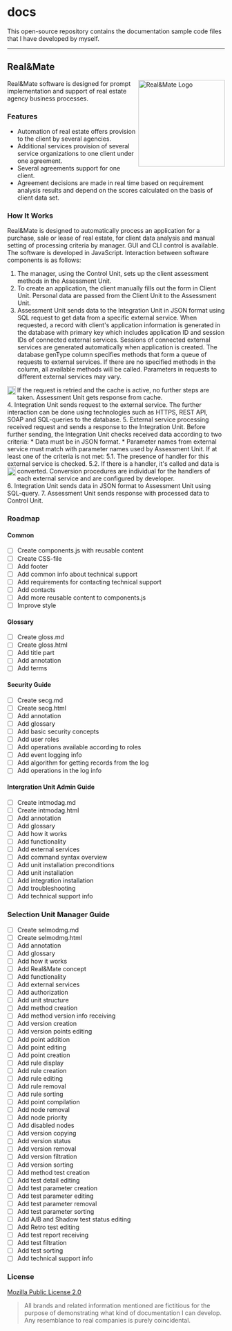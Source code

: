 # docs
This open-source repository contains the documentation sample code files that I have developed by myself.

---
## Real&Mate

<img align="right" width="200" height="200" alt="Real&Mate Logo" title="Real&Mate Logo" src="https://raw.githubusercontent.com/Vladislav-Kazantsev/docs/main/logo_transparent.jpg"/>

Real&Mate software is designed for prompt implementation and support of real estate agency business processes.

### Features

* Automation of real estate offers provision to the client by several agencies.
* Additional services provision of several service organizations to one client under one agreement.
* Several agreements support for one client.
* Agreement decisions are made in real time based on requirement analysis results and depend on the scores calculated on the basis of client data set.

### How It Works
Real&Mate is designed to automatically process an application for a purchase, sale or lease of real estate, for client data analysis and manual setting of processing criteria by manager. GUI and CLI control is available. The software is developed in JavaScript. Interaction between software components is as follows:
1. The manager, using the Control Unit, sets up the client assessment methods in the Assessment Unit.
2. To create an application, the client manually fills out the form in Client Unit. Personal data are passed from the Client Unit to the Assessment Unit.
3. Assessment Unit sends data to the Integration Unit in JSON format using SQL request to get data from a specific external service. When requested, a record with client's application information is generated in the database with primary key which includes application ID and session IDs of connected external services. Sessions of connected external services are generated automatically when application is created. The database genType column specifies methods that form a queue of requests to external services. If there are no specified methods in the column, all available methods will be called. Parameters in requests to different external services may vary.

<img align="left" width="20" height="20" alt="Note: " title="Note" src="https://raw.githubusercontent.com/Vladislav-Kazantsev/docs/69cf4c1b8774b02bc887ad9b664d98370450a94d/note.svg"/>If the request is retried and the cache is active, no further steps are taken. Assessment Unit gets response from cache.
<br clear="left"/>
4. Integration Unit sends request to the external service. The further interaction can be done using technologies such as HTTPS, REST API, SOAP and SQL-queries to the database.
5. External service processing received request and sends a response to the Integration Unit. Before further sending, the Integration Unit checks received data according to two criteria:
    * Data must be in JSON format.
    * Parameter names from external service must match with parameter names used by Assessment Unit.
    If at least one of the criteria is not met:
    5.1. The presence of handler for this external service is checked.
    5.2. If there is a handler, it's called and data is converted.
    <img align="left" width="20" height="20" alt="Note: " title="Note" src="https://raw.githubusercontent.com/Vladislav-Kazantsev/docs/69cf4c1b8774b02bc887ad9b664d98370450a94d/note.svg"/>Conversion procedures are individual for the handlers of each external service and are configured by developer.
    <br clear="left"/>
6. Integration Unit sends data in JSON format to Assessment Unit using SQL-query.
7. Assessment Unit sends response with processed data to Control Unit.

### Roadmap
#### Common
* [ ] Create components.js with reusable content
* [ ] Create CSS-file
* [ ] Add footer
* [ ] Add common info about technical support
* [ ] Add requirements for contacting technical support
* [ ] Add contacts
* [ ] Add more reusable content to components.js
* [ ] Improve style
#### Glossary
* [ ] Create gloss.md
* [ ] Create gloss.html
* [ ] Add title part
* [ ] Add annotation
* [ ] Add terms
#### Security Guide
* [ ] Create secg.md
* [ ] Create secg.html
* [ ] Add annotation
* [ ] Add glossary
* [ ] Add basic security concepts
* [ ] Add user roles
* [ ] Add operations available according to roles
* [ ] Add event logging info
* [ ] Add algorithm for getting records from the log
* [ ] Add operations in the log info
#### Intergration Unit Admin Guide
* [ ] Create intmodag.md
* [ ] Create intmodag.html
* [ ] Add annotation
* [ ] Add glossary
* [ ] Add how it works
* [ ] Add functionality
* [ ] Add external services
* [ ] Add command syntax overview
* [ ] Add unit installation preconditions
* [ ] Add unit installation
* [ ] Add integration installation
* [ ] Add troubleshooting
* [ ] Add technical support info
### Selection Unit Manager Guide
* [ ] Create selmodmg.md
* [ ] Create selmodmg.html
* [ ] Add annotation
* [ ] Add glossary
* [ ] Add how it works
* [ ] Add Real&Mate concept
* [ ] Add functionality
* [ ] Add external services
* [ ] Add authorization
* [ ] Add unit structure
* [ ] Add method creation
* [ ] Add method version info receiving
* [ ] Add version creation
* [ ] Add version points editing
* [ ] Add point addition
* [ ] Add point editing
* [ ] Add point creation
* [ ] Add rule display
* [ ] Add rule creation
* [ ] Add rule editing
* [ ] Add rule removal
* [ ] Add rule sorting
* [ ] Add point compilation
* [ ] Add node removal
* [ ] Add node priority
* [ ] Add disabled nodes
* [ ] Add version copying
* [ ] Add version status
* [ ] Add version removal
* [ ] Add version filtration
* [ ] Add version sorting
* [ ] Add method test creation
* [ ] Add test detail editing
* [ ] Add test parameter creation
* [ ] Add test parameter editing
* [ ] Add test parameter removal
* [ ] Add test parameter sorting
* [ ] Add A/B and Shadow test status editing
* [ ] Add Retro test editing
* [ ] Add test report receiving
* [ ] Add test filtration
* [ ] Add test sorting
* [ ] Add technical support info
### License
[Mozilla Public License 2.0](https://choosealicense.com/licenses/mpl-2.0/)
> All brands and related information mentioned are fictitious for the purpose of demonstrating what kind of documentation I can develop. Any resemblance to real companies is purely coincidental.
